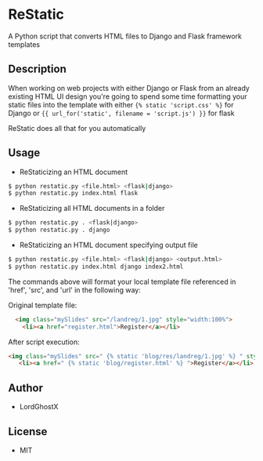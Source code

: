 # ReStatic

A Python script that converts HTML files to Django and Flask framework templates

## Description

When working on web projects with either Django or Flask from an already existing HTML UI design you're going to spend some time formatting your static files into the template with either `{% static 'script.css' %}` for Django or `{{ url_for('static', filename = 'script.js') }}` for flask

ReStatic does all that for you automatically

## Usage
* ReStaticizing an HTML document
```bash
$ python restatic.py <file.html> <flask|django>
$ python restatic.py index.html flask
```
* ReStaticizing all HTML documents in a folder
```bash
$ python restatic.py . <flask|django>
$ python restatic.py . django
```
* ReStaticizing an HTML document specifying output file
```bash
$ python restatic.py <file.html> <flask|django> <output.html>
$ python restatic.py index.html django index2.html
```

The commands above will format your local template file referenced in 'href', 'src', and 'url' in the following way:

Original template file:

```html
  <img class="mySlides" src="/landreg/1.jpg" style="width:100%">
    <li><a href="register.html">Register</a></li>
```

After script execution:

```html
<img class="mySlides" src=" {% static 'blog/res/landreg/1.jpg' %} " style="width:100%">
   <li><a href=" {% static 'blog/register.html' %} ">Register</a></li>
```

## Author
* LordGhostX

## License
* MIT
